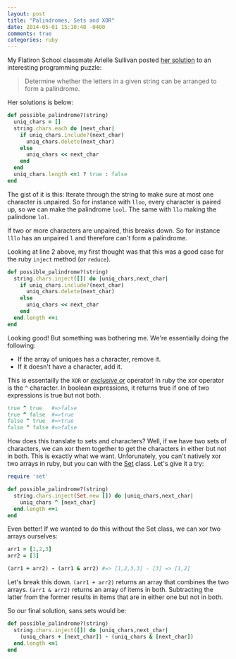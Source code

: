 ```yaml
---
layout: post
title: "Palindromes, Sets and XOR"
date: 2014-05-01 15:10:48 -0400
comments: true
categories: ruby
---
```


My Flatiron School classmate Arielle Sullivan posted [her solution](https://medium.com/p/ab6f4ef849d) to an interesting programming puzzle: 
>Determine whether the letters in a given string can be arranged to form a palindrome.

Her solutions is below:
```ruby
def possible_palindrome?(string)
  uniq_chars = []
  string.chars.each do |next_char|
    if uniq_chars.include?(next_char)
      uniq_chars.delete(next_char)
    else
      uniq_chars << next_char
    end
  end
  uniq_chars.length <=1 ? true : false
end
```
The gist of it is this: Iterate through the string to make sure at most one character is unpaired. So for instance with `lloo`, every character is paired up, so we can make the palindrome `lool`. The same with `llo` making the palindone `lol`.

If two or more characters are unpaired, this breaks down. So for instance `lllo` has an unpaired `l` and therefore can't form a palindrome. 

Looking at line 2 above, my first thought was that this was a good case for the ruby `inject` method (or `reduce`).

```ruby
def possible_palindrome?(string)
  string.chars.inject([]) do |uniq_chars,next_char|
    if uniq_chars.include?(next_char)
      uniq_chars.delete(next_char)
    else
      uniq_chars << next_char
    end
  end.length <=1
end
```

Looking good! But something was bothering me. We're essentially doing the following:
- If the array of uniques has a character, remove it.
- If it doesn't have a character, add it.

This is essentailly the `XOR` or [_exclusive or_](http://en.wikipedia.org/wiki/Exclusive_or) operator! In ruby the xor operator is the `^` character. In boolean expressions, it returns true if one of two expressions is true but not both.

```ruby
true ^ true   #=>false
true ^ false  #=>true
false ^ true  #=>true
false ^ false #=>false
```
How does this translate to sets and characters? Well, if we have two sets of characters, we can xor them together to get the characters in either but not in both. This is exactly what we want. Unforunately, you can't natively xor two arrays in ruby, but you can with the [Set](http://www.ruby-doc.org/stdlib-2.1.1/libdoc/set/rdoc/Set.html) class. Let's give it a try:
```ruby
require 'set'

def possible_palindrome?(string)
  string.chars.inject(Set.new []) do |uniq_chars,next_char|
    uniq_chars ^ [next_char]
  end.length <=1
end
```
Even better! If we wanted to do this without the Set class, we can xor two arrays ourselves:
```ruby
arr1 = [1,2,3]
arr2 = [3]

(arr1 + arr2) - (arr1 & arr2) #=> [1,2,3,3] - [3] => [1,2]
```
Let's break this down. `(arr1 + arr2)` returns an array that combines the two arrays. `(arr1 & arr2)` returns an array of items in both. Subtracting the latter from the former results in items that are in either one but not in both. 

So our final solution, sans sets would be:
```ruby
def possible_palindrome?(string)
  string.chars.inject([]) do |uniq_chars,next_char|
    (uniq_chars + [next_char]) - (uniq_chars & [next_char])
  end.length <=1
end
```
